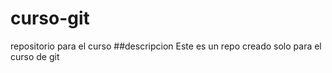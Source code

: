 # curso-git
repositorio para el curso
##descripcion
Este es un repo creado solo para el curso de git
